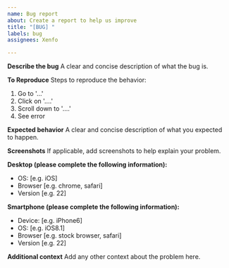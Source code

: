 ```yaml
---
name: Bug report
about: Create a report to help us improve
title: "[BUG] "
labels: bug
assignees: Xenfo

---
```


**Describe the bug**
A clear and concise description of what the bug is.

**To Reproduce**
Steps to reproduce the behavior:
1. Go to '...'
2. Click on '....'
3. Scroll down to '....'
4. See error

**Expected behavior**
A clear and concise description of what you expected to happen.

**Screenshots**
If applicable, add screenshots to help explain your problem.

**Desktop (please complete the following information):**
- OS: [e.g. iOS]
- Browser [e.g. chrome, safari]
- Version [e.g. 22]

**Smartphone (please complete the following information):**
- Device: [e.g. iPhone6]
- OS: [e.g. iOS8.1]
- Browser [e.g. stock browser, safari]
- Version [e.g. 22]

**Additional context**
Add any other context about the problem here.
